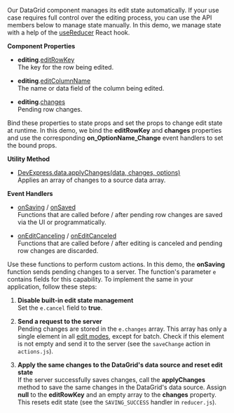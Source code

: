 Our DataGrid component manages its edit state automatically. If your use case requires full control over the editing process, you can use the API members below to manage state manually. In this demo, we manage state with a help of the <a href="https://react.dev/reference/react/useReducer" target="_blank">useReducer</a> React hook.

**Component Properties**

- **editing**.[editRowKey](/Documentation/ApiReference/UI_Components/dxDataGrid/Configuration/editing/#editRowKey)  
  The key for the row being edited.

- **editing**.[editColumnName](/Documentation/ApiReference/UI_Components/dxDataGrid/Configuration/editing/#editColumnName)  
  The name or data field of the column being edited.

- **editing**.[changes](/Documentation/ApiReference/UI_Components/dxDataGrid/Configuration/editing/#changes)  
  Pending row changes.

Bind these properties to state props and set the props to change edit state at runtime. In this demo, we bind the **editRowKey** and **changes** properties and use the corresponding **on_OptionName_Change** event handlers to set the bound props.

**Utility Method**

- [DevExpress.data.applyChanges(data, changes, options)](/Documentation/ApiReference/Data_Layer/Utils/#applyChangesdata_changes_options)  
  Applies an array of changes to a source data array.

**Event Handlers**

- [onSaving](/Documentation/ApiReference/UI_Components/dxDataGrid/Configuration/#onSaving) / [onSaved](/Documentation/ApiReference/UI_Components/dxDataGrid/Configuration/#onSaved)  
  Functions that are called before / after pending row changes are saved via the UI or programmatically.

- [onEditCanceling](/Documentation/ApiReference/UI_Components/dxDataGrid/Configuration/#onEditCanceling) / [onEditCanceled](/Documentation/ApiReference/UI_Components/dxDataGrid/Configuration/#onEditCanceled)  
  Functions that are called before / after editing is canceled and pending row changes are discarded.

Use these functions to perform custom actions. In this demo, the **onSaving** function sends pending changes to a server. The function's parameter `e` contains fields for this capability. To implement the same in your application, follow these steps:

1. **Disable built-in edit state management**  
   Set the `e.cancel` field to **true**.

1. **Send a request to the server**  
   Pending changes are stored in the `e.changes` array. This array has only a single element in all [edit modes](/Documentation/ApiReference/UI_Components/dxDataGrid/Configuration/editing/#mode), except for batch. Check if this element is not empty and send it to the server (see the `saveChange` action in `actions.js`).

1. **Apply the same changes to the DataGrid's data source and reset edit state**  
   If the server successfully saves changes, call the **applyChanges** method to save the same changes in the DataGrid's data source. Assign **null** to the **editRowKey** and an empty array to the **changes** property. This resets edit state (see the `SAVING_SUCCESS` handler in `reducer.js`).
